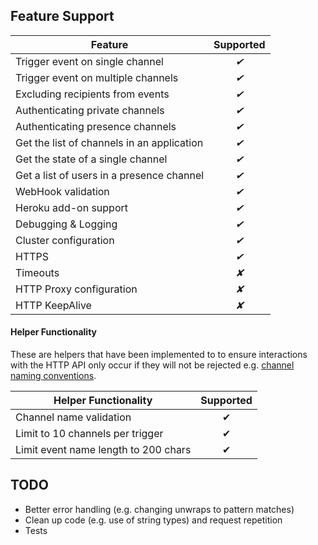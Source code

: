 ## Feature Support

Feature                                    | Supported
-------------------------------------------| :-------:
Trigger event on single channel            | *&#10004;*
Trigger event on multiple channels         | *&#10004;*
Excluding recipients from events           | *&#10004;*
Authenticating private channels            | *&#10004;*
Authenticating presence channels           | *&#10004;*
Get the list of channels in an application | *&#10004;*
Get the state of a single channel          | *&#10004;*
Get a list of users in a presence channel  | *&#10004;*
WebHook validation                         | *&#10004;*
Heroku add-on support                      | *&#10004;*
Debugging & Logging                        | *&#10004;*
Cluster configuration                      | *&#10004;*
HTTPS                                      | *&#10004;*
Timeouts                                   | *&#10008;*
HTTP Proxy configuration                   | *&#10008;*
HTTP KeepAlive                             | *&#10008;*


#### Helper Functionality

These are helpers that have been implemented to to ensure interactions with the HTTP API only occur if they will not be rejected e.g. [channel naming conventions](https://pusher.com/docs/client_api_guide/client_channels#naming-channels).

Helper Functionality                     | Supported
-----------------------------------------| :-------:
Channel name validation            | &#10004;
Limit to 10 channels per trigger         | &#10004;
Limit event name length to 200 chars     | &#10004;

## TODO

* Better error handling (e.g. changing unwraps to pattern matches)
* Clean up code (e.g. use of string types) and request repetition
* Tests

